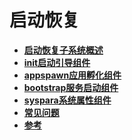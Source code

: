 # 启动恢复



- **[启动恢复子系统概述](subsys-boot-overview.md)**
- **[init启动引导组件](subsys-boot-init.md)**
- **[appspawn应用孵化组件](subsys-boot-appspawn.md)** 
- **[bootstrap服务启动组件](subsys-boot-bootstrap.md)**
- **[syspara系统属性组件](subsys-boot-syspara.md)**
- **[常见问题](subsys-boot-faqs.md)**
- **[参考](subsys-boot-ref.md)**